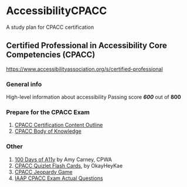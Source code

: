 # AccessibilityCPACC
A study plan for CPACC certification

## Certified Professional in Accessibility Core Competencies (CPACC)
https://www.accessibilityassociation.org/s/certified-professional

### General info
High-level information about accessibility
Passing score **_600_** out of **800**

### Prepare for the CPACC Exam
1. [CPACC Certification Content Outline](https://www.accessibilityassociation.org/s/cpacc-certification-content-outline)
2. [CPACC Body of Knowledge](https://www.accessibilityassociation.org/resource/IAAP_CPACC_BOK_March2020)

### Other
1. [100 Days of A11y](https://100daysofa11y.com/) by Amy Carney, CPWA
2. [CPACC Quizlet Flash Cards](https://quizlet.com/492496278/cpacc-exam-flash-cards/), by OkayHeyKae
3. [CPACC Jeopardy Game](https://jeopardylabs.com/play/cpacc-final-review-3)
4. [IAAP CPACC Exam Actual Questions](https://www.examtopics.com/exams/iaap/cpacc/view/)
